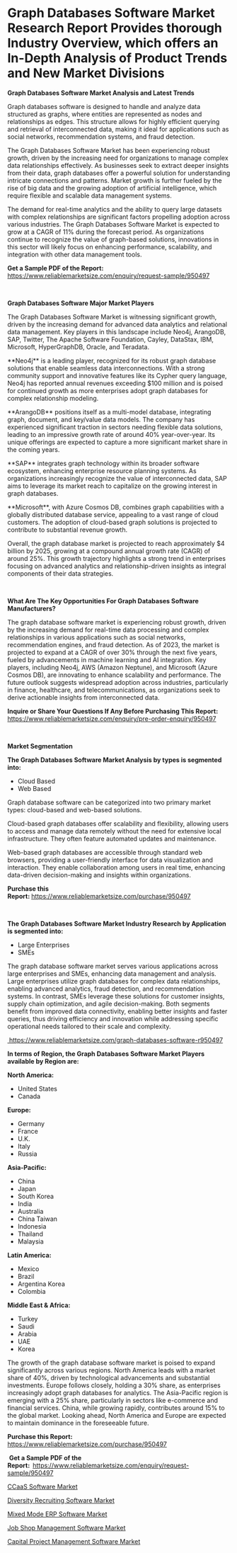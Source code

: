 <p><h1>Graph Databases Software Market Research Report Provides thorough Industry Overview, which offers an In-Depth Analysis of Product Trends and New Market Divisions</h1></p><p><strong>Graph Databases Software Market Analysis and Latest Trends</strong></p>
<p><p>Graph databases software is designed to handle and analyze data structured as graphs, where entities are represented as nodes and relationships as edges. This structure allows for highly efficient querying and retrieval of interconnected data, making it ideal for applications such as social networks, recommendation systems, and fraud detection. </p><p>The Graph Databases Software Market has been experiencing robust growth, driven by the increasing need for organizations to manage complex data relationships effectively. As businesses seek to extract deeper insights from their data, graph databases offer a powerful solution for understanding intricate connections and patterns. Market growth is further fueled by the rise of big data and the growing adoption of artificial intelligence, which require flexible and scalable data management systems. </p><p>The demand for real-time analytics and the ability to query large datasets with complex relationships are significant factors propelling adoption across various industries. The Graph Databases Software Market is expected to grow at a CAGR of 11% during the forecast period. As organizations continue to recognize the value of graph-based solutions, innovations in this sector will likely focus on enhancing performance, scalability, and integration with other data management tools.</p></p>
<p><strong>Get a Sample PDF of the Report:&nbsp;</strong> <a href="https://www.reliablemarketsize.com/enquiry/request-sample/950497?utm_campaign=1991&utm_medium=2&utm_source=Github&utm_content=ia&utm_term=06032025&utm_id=graph-databases-software">https://www.reliablemarketsize.com/enquiry/request-sample/950497</a></p>
<p>&nbsp;</p>
<p><strong>Graph Databases Software Major Market Players</strong></p>
<p><p>The Graph Databases Software Market is witnessing significant growth, driven by the increasing demand for advanced data analytics and relational data management. Key players in this landscape include Neo4j, ArangoDB, SAP, Twitter, The Apache Software Foundation, Cayley, DataStax, IBM, Microsoft, HyperGraphDB, Oracle, and Teradata.</p><p>**Neo4j** is a leading player, recognized for its robust graph database solutions that enable seamless data interconnections. With a strong community support and innovative features like its Cypher query language, Neo4j has reported annual revenues exceeding $100 million and is poised for continued growth as more enterprises adopt graph databases for complex relationship modeling.</p><p>**ArangoDB** positions itself as a multi-model database, integrating graph, document, and key/value data models. The company has experienced significant traction in sectors needing flexible data solutions, leading to an impressive growth rate of around 40% year-over-year. Its unique offerings are expected to capture a more significant market share in the coming years.</p><p>**SAP** integrates graph technology within its broader software ecosystem, enhancing enterprise resource planning systems. As organizations increasingly recognize the value of interconnected data, SAP aims to leverage its market reach to capitalize on the growing interest in graph databases.</p><p>**Microsoft**, with Azure Cosmos DB, combines graph capabilities with a globally distributed database service, appealing to a vast range of cloud customers. The adoption of cloud-based graph solutions is projected to contribute to substantial revenue growth.</p><p>Overall, the graph database market is projected to reach approximately $4 billion by 2025, growing at a compound annual growth rate (CAGR) of around 25%. This growth trajectory highlights a strong trend in enterprises focusing on advanced analytics and relationship-driven insights as integral components of their data strategies.</p></p>
<p>&nbsp;</p>
<p><strong>What Are The Key Opportunities For Graph Databases Software Manufacturers?</strong></p>
<p><p>The graph database software market is experiencing robust growth, driven by the increasing demand for real-time data processing and complex relationships in various applications such as social networks, recommendation engines, and fraud detection. As of 2023, the market is projected to expand at a CAGR of over 30% through the next five years, fueled by advancements in machine learning and AI integration. Key players, including Neo4j, AWS (Amazon Neptune), and Microsoft (Azure Cosmos DB), are innovating to enhance scalability and performance. The future outlook suggests widespread adoption across industries, particularly in finance, healthcare, and telecommunications, as organizations seek to derive actionable insights from interconnected data.</p></p>
<p><strong>Inquire or Share Your Questions If Any Before Purchasing This Report:</strong> <a href="https://www.reliablemarketsize.com/enquiry/pre-order-enquiry/950497?utm_campaign=1991&utm_medium=2&utm_source=Github&utm_content=ia&utm_term=06032025&utm_id=graph-databases-software">https://www.reliablemarketsize.com/enquiry/pre-order-enquiry/950497</a></p>
<p>&nbsp;</p>
<p><strong>Market Segmentation</strong></p>
<p><strong>The Graph Databases Software Market Analysis by types is segmented into:</strong></p>
<p><ul><li>Cloud Based</li><li>Web Based</li></ul></p>
<p><p>Graph database software can be categorized into two primary market types: cloud-based and web-based solutions. </p><p>Cloud-based graph databases offer scalability and flexibility, allowing users to access and manage data remotely without the need for extensive local infrastructure. They often feature automated updates and maintenance.</p><p>Web-based graph databases are accessible through standard web browsers, providing a user-friendly interface for data visualization and interaction. They enable collaboration among users in real time, enhancing data-driven decision-making and insights within organizations.</p></p>
<p><strong>Purchase this Report:&nbsp;</strong><a href="https://www.reliablemarketsize.com/purchase/950497?utm_campaign=1991&utm_medium=2&utm_source=Github&utm_content=ia&utm_term=06032025&utm_id=graph-databases-software">https://www.reliablemarketsize.com/purchase/950497</a></p>
<p>&nbsp;</p>
<p><strong>The Graph Databases Software Market Industry Research by Application is segmented into:</strong></p>
<p><ul><li>Large Enterprises</li><li>SMEs</li></ul></p>
<p><p>The graph database software market serves various applications across large enterprises and SMEs, enhancing data management and analysis. Large enterprises utilize graph databases for complex data relationships, enabling advanced analytics, fraud detection, and recommendation systems. In contrast, SMEs leverage these solutions for customer insights, supply chain optimization, and agile decision-making. Both segments benefit from improved data connectivity, enabling better insights and faster queries, thus driving efficiency and innovation while addressing specific operational needs tailored to their scale and complexity.</p></p>
<p><a href="https://www.reliablemarketsize.com/graph-databases-software-r950497?utm_campaign=1991&utm_medium=2&utm_source=Github&utm_content=ia&utm_term=06032025&utm_id=graph-databases-software">&nbsp;https://www.reliablemarketsize.com/graph-databases-software-r950497</a></p>
<p><strong>In terms of Region, the Graph Databases Software Market Players available by Region are:</strong></p>
<p>
    <p> <strong> North America: </strong>
        <ul>
            <li>United States</li>
            <li>Canada</li>
        </ul>
        </p> 
    <p> <strong> Europe: </strong>
        <ul>
            <li>Germany</li>
            <li>France</li>
            <li>U.K.</li>
            <li>Italy</li>
            <li>Russia</li>
        </ul>
        </p> 
    <p> <strong> Asia-Pacific: </strong>
        <ul>
            <li>China</li>
            <li>Japan</li>
            <li>South Korea</li>
            <li>India</li>
            <li>Australia</li>
            <li>China Taiwan</li>
            <li>Indonesia</li>
            <li>Thailand</li>
            <li>Malaysia</li>
        </ul>
        </p> 
    <p> <strong> Latin America: </strong>
        <ul>
            <li>Mexico</li>
            <li>Brazil</li>
            <li>Argentina Korea</li>
            <li>Colombia</li>
        </ul>
        </p> 
    <p> <strong> Middle East & Africa: </strong>
        <ul>
            <li>Turkey</li>
            <li>Saudi</li>
            <li>Arabia</li>
            <li>UAE</li>
            <li>Korea</li>
        </ul>
    </p>
    </p>
<p><p>The growth of the graph database software market is poised to expand significantly across various regions. North America leads with a market share of 40%, driven by technological advancements and substantial investments. Europe follows closely, holding a 30% share, as enterprises increasingly adopt graph databases for analytics. The Asia-Pacific region is emerging with a 25% share, particularly in sectors like e-commerce and financial services. China, while growing rapidly, contributes around 15% to the global market. Looking ahead, North America and Europe are expected to maintain dominance in the foreseeable future.</p></p>
<p><strong>Purchase this Report: </strong><a href="https://www.reliablemarketsize.com/purchase/950497?utm_campaign=1991&utm_medium=2&utm_source=Github&utm_content=ia&utm_term=06032025&utm_id=graph-databases-software">https://www.reliablemarketsize.com/purchase/950497</a></p>
<p>&nbsp;<strong>Get a Sample PDF of the Report:&nbsp;&nbsp;</strong><a href="https://www.reliablemarketsize.com/enquiry/request-sample/950497?utm_campaign=1991&utm_medium=2&utm_source=Github&utm_content=ia&utm_term=06032025&utm_id=graph-databases-software">https://www.reliablemarketsize.com/enquiry/request-sample/950497</a></p>
<p><strong></strong></p>
<p><p><a href="https://github.com/iontahoehlct/Market-Research-Report-List-1/blob/main/ccaas-software-market.md?utm_campaign=1991&utm_medium=2&utm_source=Github&utm_content=ia&utm_term=06032025&utm_id=graph-databases-software">CCaaS Software Market</a></p><p><a href="https://github.com/sahoolipko6f/Market-Research-Report-List-1/blob/main/diversity-recruiting-software-market.md?utm_campaign=1991&utm_medium=2&utm_source=Github&utm_content=ia&utm_term=06032025&utm_id=graph-databases-software">Diversity Recruiting Software Market</a></p><p><a href="https://github.com/habyoneub/Market-Research-Report-List-1/blob/main/mixed-mode-erp-software-market.md?utm_campaign=1991&utm_medium=2&utm_source=Github&utm_content=ia&utm_term=06032025&utm_id=graph-databases-software">Mixed Mode ERP Software Market</a></p><p><a href="https://github.com/drissahrouk/Market-Research-Report-List-1/blob/main/job-shop-management-software-market.md?utm_campaign=1991&utm_medium=2&utm_source=Github&utm_content=ia&utm_term=06032025&utm_id=graph-databases-software">Job Shop Management Software Market</a></p><p><a href="https://github.com/nxauwedaroui2/Market-Research-Report-List-1/blob/main/capital-project-management-software-market.md?utm_campaign=1991&utm_medium=2&utm_source=Github&utm_content=ia&utm_term=06032025&utm_id=graph-databases-software">Capital Project Management Software Market</a></p></p>